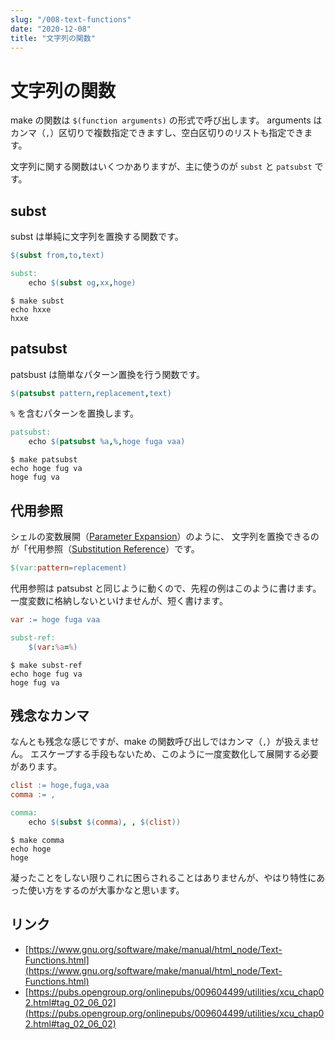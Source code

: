 ```yaml
---
slug: "/008-text-functions"
date: "2020-12-08"
title: "文字列の関数"
---
```


# 文字列の関数

make の関数は `$(function arguments)` の形式で呼び出します。
arguments はカンマ（`,`）区切りで複数指定できますし、空白区切りのリストも指定できます。

文字列に関する関数はいくつかありますが、主に使うのが `subst` と `patsubst` です。

## subst
subst は単純に文字列を置換する関数です。
```makefile
$(subst from,to,text)
```

```makefile
subst:
	echo $(subst og,xx,hoge)
```
```shell
$ make subst
echo hxxe
hxxe
```

## patsubst
patsbust は簡単なパターン置換を行う関数です。
```makefile
$(patsubst pattern,replacement,text)
```

`%` を含むパターンを置換します。
```makefile
patsubst:
	echo $(patsubst %a,%,hoge fuga vaa)
```
```shell
$ make patsubst
echo hoge fug va
hoge fug va
```

## 代用参照
シェルの変数展開（[Parameter Expansion](https://pubs.opengroup.org/onlinepubs/009604499/utilities/xcu_chap02.html#tag_02_06_02)）のように、
文字列を置換できるのが「代用参照（[Substitution Reference](https://www.gnu.org/software/make/manual/make.html#Substitution-Refs)）です。
```makefile
$(var:pattern=replacement)
```

代用参照は patsubst と同じように動くので、先程の例はこのように書けます。
一度変数に格納しないといけませんが、短く書けます。
```makefile
var := hoge fuga vaa

subst-ref:
	$(var:%a=%)
```
```shell
$ make subst-ref
echo hoge fug va
hoge fug va
```

## 残念なカンマ
なんとも残念な感じですが、make の関数呼び出しではカンマ（`,`）が扱えません。
エスケープする手段もないため、このように一度変数化して展開する必要があります。
```makefile
clist := hoge,fuga,vaa
comma := ,

comma:
	echo $(subst $(comma), , $(clist))
```
```shell
$ make comma
echo hoge
hoge
```

凝ったことをしない限りこれに困らされることはありませんが、やはり特性にあった使い方をするのが大事かなと思います。

## リンク
* [https://www.gnu.org/software/make/manual/html_node/Text-Functions.html](https://www.gnu.org/software/make/manual/html_node/Text-Functions.html)
* [https://pubs.opengroup.org/onlinepubs/009604499/utilities/xcu_chap02.html#tag_02_06_02](https://pubs.opengroup.org/onlinepubs/009604499/utilities/xcu_chap02.html#tag_02_06_02)